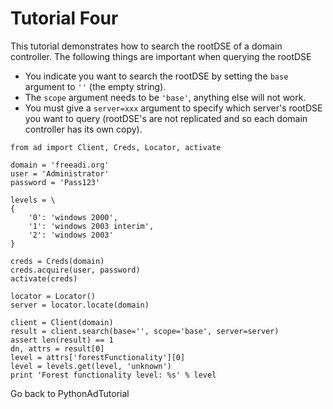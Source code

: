 # Tutorial Four #

This tutorial demonstrates how to search the rootDSE of a domain controller. The following things are important when querying the rootDSE

  * You indicate you want to search the rootDSE by setting the `base` argument to `''` (the empty string).
  * The `scope` argument needs to be `'base'`, anything else will not work.
  * You must give a `server=xxx` argument to specify which server's rootDSE you want to query (rootDSE's are not replicated and so each domain controller has its own copy).

```
from ad import Client, Creds, Locator, activate

domain = 'freeadi.org'
user = 'Administrator'
password = 'Pass123'

levels = \
{
    '0': 'windows 2000',
    '1': 'windows 2003 interim',
    '2': 'windows 2003'
}

creds = Creds(domain)
creds.acquire(user, password)
activate(creds)

locator = Locator()
server = locator.locate(domain)

client = Client(domain)
result = client.search(base='', scope='base', server=server)
assert len(result) == 1
dn, attrs = result[0]
level = attrs['forestFunctionality'][0]
level = levels.get(level, 'unknown')
print 'Forest functionality level: %s' % level
```

Go back to PythonAdTutorial